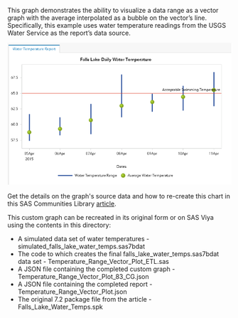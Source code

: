 This graph demonstrates the ability to visualize a data range as a vector graph with the average interpolated as a bubble on the vector’s line.  Specifically, this example uses water temperature readings from the USGS Water Service as the report’s data source.

![](./Temperature_Range_Vector_Plot.png)

Get the details on the graph's source data and how to re-create this chart in this SAS Communities Library [article](https://communities.sas.com/t5/SAS-Communities-Library/Is-summer-over-already-Time-to-create-a-custom-vector-plot-in/ta-p/231253).  

This custom graph can be recreated in its original form or on SAS Viya using the contents in this directory:
* A simulated data set of water temperatures - simulated_falls_lake_water_temps.sas7bdat
* The code to which creates the final falls_lake_water_temps.sas7bdat data set - Temperature_Range_Vector_Plot_ETL.sas
* A JSON file containing the completed custom graph - Temperature_Range_Vector_Plot_83_CG.json
* A JSON file containing the completed report - Temperature_Range_Vector_Plot.json
* The original 7.2 package file from the article - Falls_Lake_Water_Temps.spk
